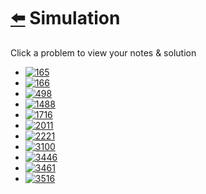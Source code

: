 # [⬅️](../README.md) Simulation 

Click a problem to view your notes & solution

- [![165](https://img.shields.io/badge/165-Compare_Version_Numbers-yellow)](/problems/165.md)
- [![166](https://img.shields.io/badge/166-Fraction_to_Recurring_Decimal-yellow)](/problems/166.md)
- [![498](https://img.shields.io/badge/498-Diagonal_Traverse-yellow)](/problems/498.md)
- [![1488](https://img.shields.io/badge/1488-Avoid_Flood_in_The_City-yellow)](/problems/1488.md)
- [![1716](https://img.shields.io/badge/1716-Calculate_Money_in_Leetcode_Bank-brightgreen)](/problems/1716.md)
- [![2011](https://img.shields.io/badge/2011-Final_Value_of_Variable_After_Performing_Operations-brightgreen)](/problems/2011.md)
- [![2221](https://img.shields.io/badge/2221-Find_Triangular_Sum_of_an_Array-yellow)](/problems/2221.md)
- [![3100](https://img.shields.io/badge/3100-Water_Bottles_II-yellow)](/problems/3100.md)
- [![3446](https://img.shields.io/badge/3446-Sort_Matrix_by_Diagonals-yellow)](/problems/3446.md)
- [![3461](https://img.shields.io/badge/3461-Check_If_Digits_Are_Equal_in_String_After_Operations_I-brightgreen)](/problems/3461.md)
- [![3516](https://img.shields.io/badge/3516-Find_Closest_Person-brightgreen)](/problems/3516.md)
